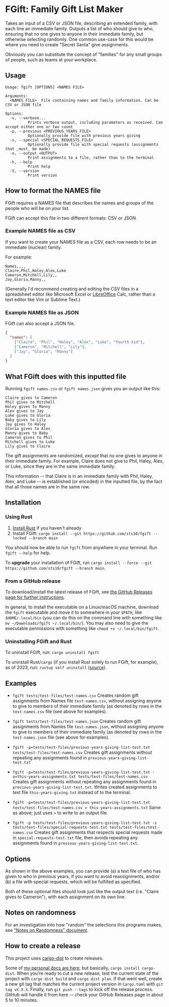 # FGift: Family Gift List Maker

Takes an input of a CSV or JSON file, describing an extended family, with each line an immediate family. Outputs a list of who should give to who, ensuring that no one gives to anyone in their immediate family, but otherwise selecting randomly. One common use-case for this would be where you need to create "Secret Santa" give assignments.

Obviously you can substitute the concept of "families" for any small groups of people, such as teams at your workplace.

## Usage

```text
Usage: fgift [OPTIONS] <NAMES FILE>

Arguments:
  <NAMES FILE>  File containing names and family information. Can be CSV or JSON file

Options:
  -v, --verbose...
          Prints verbose output, including parameters as received. Can accept either one or two count
  -p, --previous <PREVIOUS_YEARS_FILE>
          Optionally provide file with previous years giving
  -s, --special <SPECIAL_REQUESTS_FILE>
          Optionally provide file with special requests (assignments that _must_ be made)
  -o, --output <OUTPUT>
          Print assignments to a file, rather than to the terminal
  -h, --help
          Print help
  -V, --version
          Print version
```

## How to format the NAMES file

FGift requires a NAMES file that describes the names and groups of the people who will be on your list.

FGift can accept this file in two different formats: CSV or JSON.

### Example NAMES file as CSV

If you want to create your NAMES file as a CSV, each row needs to be an immediate (nuclear) family.

For example:

```csv
Names,,,,
Claire,Phil,Haley,Alex,Luke
Cameron,Mitchell,Lily,,
Jay,Gloria,Manny,,
```

(Generally I'd recommend creating and editing the CSV files in a spreadsheet editor like Microsoft Excel or [LibreOffice](https://www.libreoffice.org/) Calc, rather than a text editor like Vim or Sublime Text.)

### Example NAMES file as JSON
FGift can also accept a JSON file.

```json
{
  "names": [
    ["Claire", "Phil", "Haley", "Alex", "Luke", "fourth kid"],
    ["Cameron", "Mitchell", "Lily"],
    ["Jay", "Gloria", "Manny"]
  ]
}
```

## What FGift does with this inputted file
Running `fgift names.csv` or `fgift names.json` gives you an output like this:

```
Claire gives to Cameron
Phil gives to Mitchell
Haley gives to Manny
Alex gives to Jay
Luke gives to Gloria
Baby gives to Lily
Jay gives to Haley
Gloria gives to Alex
Manny gives to Baby
Cameron gives to Phil
Mitchell gives to Luke
Lily gives to Claire
```

The gift assignments are randomized, _except_ that no one gives to anyone in their immediate family. For example, Claire does not give to Phil, Haley, Alex, or Luke, since they are in the same immediate family. 

This information -- that Claire is in an immediate family with Phil, Haley, Alex, and Luke -- is established (or encoded) in the inputted file, by the fact that all those names are in the same row. 

## Installation 

### Using Rust
1. [Install Rust](https://www.rust-lang.org/tools/install) if you haven't already
2. Install FGift: `cargo install --git https://github.com/sts10/fgift --locked --branch main`

You should now be able to run `fgift` from anywhere in your terminal. Run `fgift --help` for help.

To **upgrade** your installation of FGift, run `cargo install --force --git https://github.com/sts10/fgift --branch main`. 

### From a GitHub release
To download/install the latest release of FGift, see [the GitHub Releases page for further instructions](https://github.com/sts10/fgift/releases).

In general, to install the executable on a Linux/macOS machine, download the `fgift` executable and move it to somewhere in your `$PATH`, like `$HOME/.local/bin` (you can do this on the command line with something like `mv ~/Downloads/fgift ~/.local/bin/`). You may also need to give the executable permissions with something like `chmod +x ~/.local/bin/fgift`.

### Uninstalling FGift and Rust

To uninstall FGift, run: `cargo uninstall fgift`

To uninstall Rust/`cargo` (if you install Rust solely to run FGift, for example), as of 2023, run: `rustup self uninstall` ([source](https://www.rust-lang.org/tools/install)).

## Examples

- `fgift tests/test-files/test-names.csv` Creates random gift assignments from Names file `test-names.csv`, without assigning anyone to give to members of their immediate family (as denoted by rows in the `test-names.csv` file (see above for examples).

- `fgift tests/test-files/test-names.json` Creates random gift assignments from Names file `test-names.json`, without assigning anyone to give to members of their immediate family (as denoted by rows in the `test-names.json` file (see above for examples).

- `fgift -p=tests/test-files/previous-years-giving-list-test.txt tests/test-files/test-names.csv` Creates gift assignments without repeating any assignments found in `previous-years-giving-list-test.txt`

- `fgift -p=tests/test-files/previous-years-giving-list-test.txt -o=this-years-assignments.txt tests/test-files/test-names.csv` Creates gift assignments without repeating any assignments found in `previous-years-giving-list-test.txt`. Writes created assignments to text file `this-years-giving.txt` instead of to the terminal.

- `fgift -p=tests/test-files/previous-years-giving-list-test.txt tests/test-files/test-names.csv > this-years-assignments.txt` Same as above; just uses `>` to write to an output file.

- `fgift -p tests/test-files/previous-years-giving-list-test.txt -s tests/test-files/special-requests-test.txt tests/test-files/test-names.csv` Creates gift assignments that respects special requests made in `special-requests-test.txt` file, then avoids repeating any assignments found in `previous-years-giving-list-test.txt`.

## Options

As shown in the above examples, you can provide (a) a text file of who has given to who in previous years, if you want to avoid reassignments, and/or (b) a file with special requests, which will be fulfilled as specified. 

Both of these optional files should look just like the output text (i.e. "Claire gives to Cameron"), with each assignment on its own line.

## Notes on randomness

For an investigation into how "random" the selections this programs makes, see ["Notes on Randomness" document](./notes-on-randomness.markdown).

## How to create a release

This project uses [cargo-dist](https://opensource.axo.dev/cargo-dist/) to create releases. 

Some of [my personal docs are here](https://sts10.github.io/docs/cargo-dist-tips.html); but basically, `cargo install cargo-dist`. When you're ready to cut a new release, test the current state of the project with `cargo dist build` and `cargo dist plan`. If that went well, create a new git tag that matches the current project version in `Cargo.toml` with `git tag vX.X.X`. Finally, run `git push --tags` to kick off the release process. GitHub will handle it from here -- check your GitHub Releases page in about 5 to 10 minutes.
